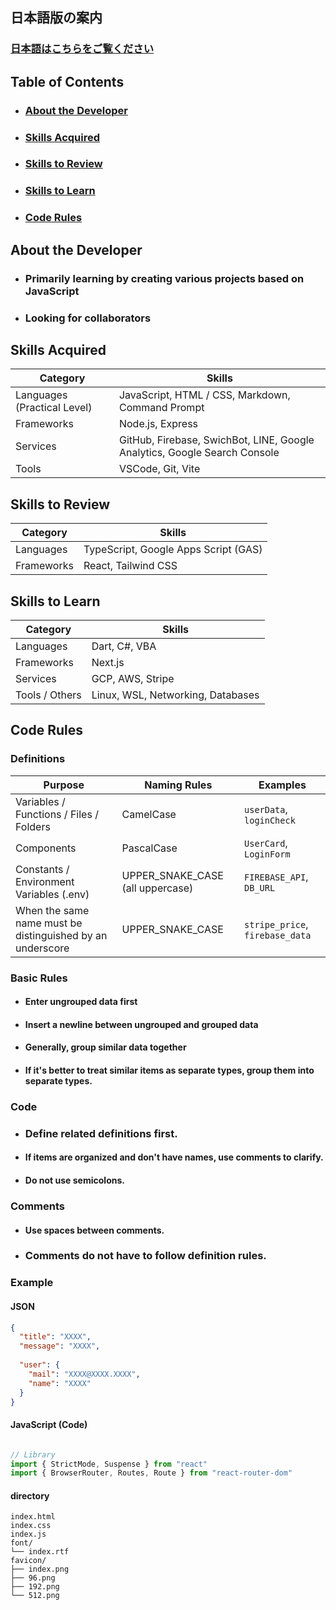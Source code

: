 ## 日本語版の案内
### [日本語はこちらをご覧ください](https://github.com/ue0ba1ya1sh3i/ue0ba1ya1sh3i/blob/main/README_japanese.md)

## Table of Contents
- ### [About the Developer](#about-the-developer-1)
- ### [Skills Acquired](#skills-acquired-1)
- ### [Skills to Review](#skills-to-review-1)
- ### [Skills to Learn](#skills-to-learn-1)
- ### [Code Rules](#code-rules-1)

## About the Developer
- ### Primarily learning by creating various projects based on JavaScript
- ### Looking for collaborators

## Skills Acquired

| Category | Skills |
|----------|--------|
| Languages (Practical Level) | JavaScript, HTML / CSS, Markdown, Command Prompt |
| Frameworks | Node.js, Express |
| Services | GitHub, Firebase, SwichBot, LINE, Google Analytics, Google Search Console |
| Tools | VSCode, Git, Vite |

## Skills to Review

| Category | Skills |
|----------|--------|
| Languages | TypeScript, Google Apps Script (GAS) |
| Frameworks | React, Tailwind CSS |

## Skills to Learn

| Category | Skills |
|----------|--------|
| Languages | Dart, C#, VBA |
| Frameworks | Next.js |
| Services | GCP, AWS, Stripe |
| Tools / Others | Linux, WSL, Networking, Databases |

## Code Rules

### Definitions
| Purpose | Naming Rules | Examples |
|------|----------|----|
| Variables / Functions / Files / Folders | CamelCase | `userData`, `loginCheck` |
| Components | PascalCase | `UserCard`, `LoginForm` |
| Constants / Environment Variables (.env) | UPPER_SNAKE_CASE (all uppercase) | `FIREBASE_API`, `DB_URL` |
| When the same name must be distinguished by an underscore | UPPER_SNAKE_CASE | `stripe_price`, `firebase_data` |

### Basic Rules
- #### Enter ungrouped data first
- #### Insert a newline between ungrouped and grouped data
- #### Generally, group similar data together
- #### If it's better to treat similar items as separate types, group them into separate types.

### Code
- ### Define related definitions first.
- #### If items are organized and don't have names, use comments to clarify.
- #### Do not use semicolons.

### Comments
- #### Use spaces between comments.
- ### Comments do not have to follow definition rules.

### Example

#### JSON
```json
{
  "title": "XXXX",
  "message": "XXXX",
  
  "user": {
    "mail": "XXXX@XXXX.XXXX",
    "name": "XXXX"
  }
}
```

#### JavaScript (Code)
```javascript

// Library
import { StrictMode, Suspense } from "react"
import { BrowserRouter, Routes, Route } from "react-router-dom"

```

#### directory
```tree
index.html
index.css
index.js
font/
└── index.rtf
favicon/
├── index.png
├── 96.png
├── 192.png
└── 512.png
````
